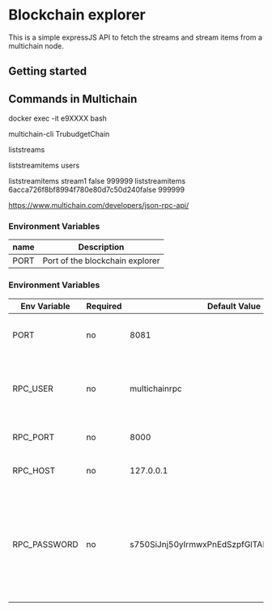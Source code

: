 # Blockchain explorer

This is a simple expressJS API to fetch the streams and stream items from a multichain node.

## Getting started

## Commands in Multichain

docker exec -it e9XXXX bash

multichain-cli TrubudgetChain

liststreams

liststreamitems users

liststreamitems stream1 false 999999
liststreamitems 6acca726f8bf8994f780e80d7c50d240false 999999

https://www.multichain.com/developers/json-rpc-api/

### Environment Variables

| name | Description                     |
| ---- | ------------------------------- |
| PORT | Port of the blockchain explorer |

### Environment Variables

| Env Variable | Required | Default Value                                | Description                                                                                               |
| ------------ | -------- | -------------------------------------------- | --------------------------------------------------------------------------------------------------------- |
| PORT         | no       | 8081                                         | Port of the blockchain explorer API                                                                       |
| RPC_USER     | no       | multichainrpc                                | The user used to connect to the multichain daemon.                                                        |
| RPC_PORT     | no       | 8000                                         | Port to the Multichain RPC                                                                                |
| RPC_HOST     | no       | 127.0.0.1                                    | Host to the Multichain RPC                                                                                |
| RPC_PASSWORD | no       | s750SiJnj50yIrmwxPnEdSzpfGlTAHzhaUwgqKeb0G1j | Password used by the API to connect to the blockchain. The password is set by the origin node upon start. |
